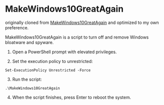 

# MakeWindows10GreatAgain

originally cloned from [MakeWindows10GreatAgain](https://github.com/TokinRing/MakeWindows10GreatAgain) and optimized to my own preference.

MakeWindows10GreatAgain is a script to turn off and remove Windows bloatware and spyware.

1. Open a PowerShell prompt with elevated privileges.

2. Set the execution policy to unrestricted:

`Set-ExecutionPolicy Unrestricted -Force`

3. Run the script:

`.\MakeWindows10GreatAgain`

4. When the script finishes, press Enter to reboot the system.